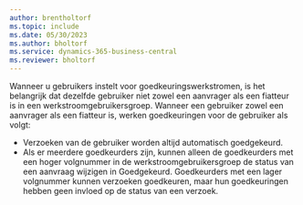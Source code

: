 ```yaml
---
author: brentholtorf
ms.topic: include
ms.date: 05/30/2023
ms.author: bholtorf
ms.service: dynamics-365-business-central
ms.reviewer: bholtorf
---
```


Wanneer u gebruikers instelt voor goedkeuringswerkstromen, is het belangrijk dat dezelfde gebruiker niet zowel een aanvrager als een fiatteur is in een werkstroomgebruikersgroep. Wanneer een gebruiker zowel een aanvrager als een fiatteur is, werken goedkeuringen voor de gebruiker als volgt:

* Verzoeken van de gebruiker worden altijd automatisch goedgekeurd.
* Als er meerdere goedkeurders zijn, kunnen alleen de goedkeurders met een hoger volgnummer in de werkstroomgebruikersgroep de status van een aanvraag wijzigen in Goedgekeurd. Goedkeurders met een lager volgnummer kunnen verzoeken goedkeuren, maar hun goedkeuringen hebben geen invloed op de status van een verzoek.